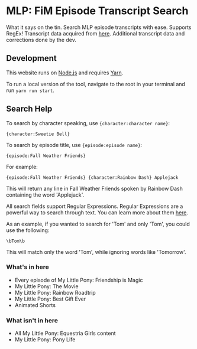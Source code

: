# MLP: FiM Episode Transcript Search

What it says on the tin. Search MLP episode transcripts with ease. Supports RegEx! Transcript data acquired from [here](https://www.kaggle.com/jwiens/my-little-pony-friendship-is-magic-episode-data/version/1). Additional transcript data and corrections done by the dev.

## Development

This website runs on [Node.js](https://nodejs.org/en) and requires [Yarn](https://yarnpkg.com/).

To run a local version of the tool, navigate to the root in your terminal and run `yarn run start`.

## Search Help

To search by character speaking, use `{character:character name}`:

```
{character:Sweetie Bell}
```

To search by episode title, use `{episode:episode name}`:

```
{episode:Fall Weather Friends}
```

For example:
```
{episode:Fall Weather Friends} {character:Rainbow Dash} Applejack
```
This will return any line in Fall Weather Friends spoken by Rainbow Dash containing the word 'Applejack'.

All search fields support Regular Expressions. Regular Expressions are a powerful way to search through text. You can learn more about them [here](https://www.regular-expressions.info/). 

As an example, if you wanted to search for 'Tom' and only 'Tom', you could use the following:
```
\bTom\b
```
This will match only the word 'Tom', while ignoring words like 'Tomorrow'.

### What's in here

- Every episode of My Little Pony: Friendship is Magic
- My Little Pony: The Movie
- My Little Pony: Rainbow Roadtrip
- My Little Pony: Best Gift Ever
- Animated Shorts

### What isn't in here

- All My Little Pony: Equestria Girls content
- My Little Pony: Pony Life

